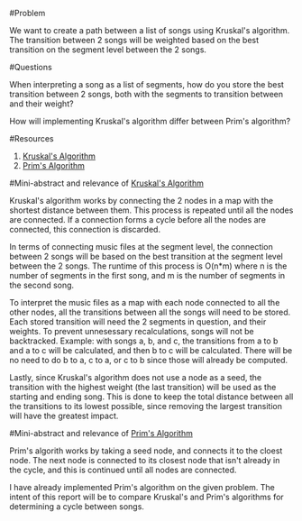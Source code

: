 #Problem

We want to create a path between a list of songs using Kruskal's algorithm.  The transition between 2 songs will be weighted based on the best transition on the segment level between the 2 songs.

#Questions

When interpreting a song as a list of segments, how do you store the best transition between 2 songs, both with the segments to transition between and their weight?

How will implementing Kruskal's algorithm differ between Prim's algorithm?

#Resources

1. [Kruskal's Algorithm]
2. [Prim's Algorithm]

#Mini-abstract and relevance of [Kruskal's Algorithm]

Kruskal's algorithm works by connecting the 2 nodes in a map with the shortest distance between them.  This process is repeated until all the nodes are connected.  If a connection forms a cycle before all the nodes are connected, this connection is discarded.

In terms of connecting music files at the segment level, the connection between 2 songs will be based on the best transition at the segment level between the 2 songs.  The runtime of this process is O(n*m) where n is the number of segments in the first song, and m is the number of segments in the second song.

To interpret the music files as a map with each node connected to all the other nodes, all the transitions between all the songs will need to be stored.  Each stored transition will need the 2 segments in question, and their weights. To prevent unnesessary recalculations, songs will not be backtracked.  Example: with songs a, b, and c, the transitions from a to b and a to c will be calculated, and then b to c will be calculated.  There will be no need to do b to a, c to a, or c to b since those will already be computed.

Lastly, since Kruskal's algorithm does not use a node as a seed, the transition with the highest weight (the last transition) will be used as the starting and ending song.  This is done to keep the total distance between all the transitions to its lowest possible, since removing the largest transition will have the greatest impact.

#Mini-abstract and relevance of [Prim's Algorithm]

Prim's algorith works by taking a seed node, and connects it to the cloest node.  The next node is connected to its closest node that isn't already in the cycle, and this is continued until all nodes are connected.

I have already implemented Prim's algorithm on the given problem.  The intent of this report will be to compare Kruskal's and Prim's algorithms for determining a cycle between songs.

[Kruskal's Algorithm]: https://www.cse.ust.hk/~dekai/271/notes/L08/L08.pdf
[Prim's Algorithm]: https://www.cse.ust.hk/~dekai/271/notes/L07/L07.pdf
